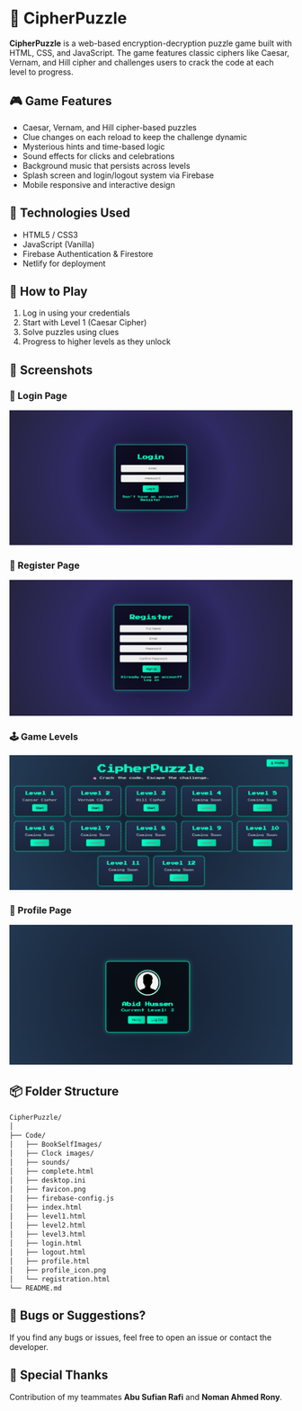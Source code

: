 
# 🧩 CipherPuzzle

**CipherPuzzle** is a web-based encryption-decryption puzzle game built with HTML, CSS, and JavaScript. The game features classic ciphers like Caesar, Vernam, and Hill cipher and challenges users to crack the code at each level to progress.

## 🎮 Game Features

- Caesar, Vernam, and Hill cipher-based puzzles  
- Clue changes on each reload to keep the challenge dynamic  
- Mysterious hints and time-based logic  
- Sound effects for clicks and celebrations  
- Background music that persists across levels  
- Splash screen and login/logout system via Firebase  
- Mobile responsive and interactive design  

## 🔧 Technologies Used

- HTML5 / CSS3  
- JavaScript (Vanilla)  
- Firebase Authentication & Firestore  
- Netlify for deployment  

## 🚀 How to Play

1. Log in using your credentials  
2. Start with Level 1 (Caesar Cipher)  
3. Solve puzzles using clues  
4. Progress to higher levels as they unlock  

## 📸 Screenshots

### 🔐 Login Page
![Login](login.jpg)

### 📝 Register Page
![Register](Register.jpg)

### 🕹️ Game Levels
![Levels](levels.jpg)

### 👤 Profile Page
![Profile](Profile.png)

## 📦 Folder Structure

```
CipherPuzzle/
│
├── Code/
│   ├── BookSelfImages/
│   ├── Clock images/
│   ├── sounds/
│   ├── complete.html
│   ├── desktop.ini
│   ├── favicon.png
│   ├── firebase-config.js
│   ├── index.html
│   ├── level1.html
│   ├── level2.html
│   ├── level3.html
│   ├── login.html
│   ├── logout.html
│   ├── profile.html
│   ├── profile_icon.png
│   └── registration.html
└── README.md
```

## 🐞 Bugs or Suggestions?

If you find any bugs or issues, feel free to open an issue or contact the developer.

## 🤝 Special Thanks

Contribution of my teammates **Abu Sufian Rafi** and **Noman Ahmed Rony**.
